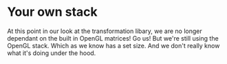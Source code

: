 # Your own stack
At this point in our look at the transformation libary, we are no longer dependant on the built in OpenGL matrices! Go us! But we're still using the OpenGL stack. Which as we know has a set size. And we don't really know what it's doing under the hood.